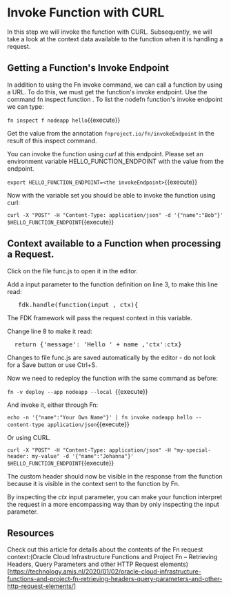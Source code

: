 # Invoke Function with CURL 

In this step we will invoke the function with CURL. Subsequently, we will take a look at the context data available to the function when it is handling a request.

## Getting a Function's Invoke Endpoint

In addition to using the Fn invoke command, we can call a function by using a URL. To do this, we must get the function's invoke endpoint. Use the command fn inspect function <appname> <function-name>. To list the nodefn function's invoke endpoint we can type:

`fn inspect f nodeapp hello`{{execute}}

Get the value from the annotation `fnproject.io/fn/invokeEndpoint` in the result of this inspect command. 

You can invoke the function using *curl* at this endpoint. Please set an environment variable HELLO_FUNCTION_ENDPOINT with the value from the endpoint.  

`export HELLO_FUNCTION_ENDPOINT=<the invokeEndpoint>`{{execute}}

Now with the variable set you should be able to invoke the function using curl:

`curl -X "POST" -H "Content-Type: application/json" -d '{"name":"Bob"}' $HELLO_FUNCTION_ENDPOINT`{{execute}}


## Context available to a Function when processing a Request.

Click on the file func.js to open it in the editor.

Add a input parameter to the function definition on line 3, to make this line read:

<pre class="file" data-target="clipboard">
   fdk.handle(function(input , ctx){
</pre>

The FDK framework will pass the request context in this variable. 

Change line 8 to make it read: 

<pre class="file" data-target="clipboard">
  return {'message': 'Hello ' + name ,'ctx':ctx}
</pre>

Changes to file func.js are saved automatically by the editor - do not look for a Save button or use Ctrl+S.

Now we need to redeploy the function with the same command as before:

`fn -v deploy --app nodeapp --local `{{execute}}

And invoke it, either through Fn:

`echo -n '{"name":"Your Own Name"}' | fn invoke nodeapp hello --content-type application/json`{{execute}}


Or using CURL.

`curl -X "POST" -H "Content-Type: application/json" -H "my-special-header: my-value" -d '{"name":"Johanna"}' $HELLO_FUNCTION_ENDPOINT`{{execute}}

The custom header should now be visible in the response from the function because it is visible in the context sent to the function by Fn.

By inspecting the *ctx* input parameter, you can make your function interpret the request in a more encompassing way than by only inspecting the input parameter. 



## Resources 
Check out this article for details about the contents of the Fn request context:(Oracle Cloud Infrastructure Functions and Project Fn – Retrieving Headers, Query Parameters and other HTTP Request elements)[https://technology.amis.nl/2020/01/02/oracle-cloud-infrastructure-functions-and-project-fn-retrieving-headers-query-parameters-and-other-http-request-elements/] 

